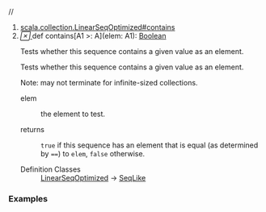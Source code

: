 //
<ol>
<li><a href="https://www.scala-lang.org/api/2.12.3/scala/collection/immutable/List.html#contains[A1>:A](elem:A1):Boolean">scala.collection.LinearSeqOptimized#contains</a></li>
<li name="scala.collection.LinearSeqOptimized#contains" visbl="pub" class="indented0 " data-isabs="false" fullcomment="yes" group="Ungrouped"> <a id="contains[A1>:A](elem:A1):Boolean"></a><a id="contains[A1>:A](A1):Boolean"></a> <span class="permalink"> <a href="../../../scala/collection/immutable/List.html#contains[A1>:A](elem:A1):Boolean" title="Permalink"> <i class="material-icons"></i> </a> </span> <span class="modifier_kind"> <span class="modifier"></span> <span class="kind">def</span> </span> <span class="symbol"> <span class="name">contains</span><span class="tparams">[<span name="A1">A1 &gt;: <span class="extype" name="scala.collection.immutable.List.A">A</span></span>]</span><span class="params">(<span name="elem">elem: <span class="extype" name="scala.collection.LinearSeqOptimized.contains.A1">A1</span></span>)</span><span class="result">: <a href="../../Boolean.html" class="extype" name="scala.Boolean">Boolean</a></span> </span> <p class="shortcomment cmt">Tests whether this sequence contains a given value as an element.</p>
 <div class="fullcomment">
  <div class="comment cmt">
   <p>Tests whether this sequence contains a given value as an element.</p>
   <p> Note: may not terminate for infinite-sized collections. </p>
  </div>
  <dl class="paramcmts block">
   <dt class="param">
    elem
   </dt>
   <dd class="cmt">
    <p>the element to test.</p>
   </dd>
   <dt>
    returns
   </dt>
   <dd class="cmt">
    <p><code>true</code> if this sequence has an element that is equal (as determined by <code>==</code>) to <code>elem</code>, <code>false</code> otherwise.</p>
   </dd>
  </dl>
  <dl class="attributes block"> 
   <dt>
    Definition Classes
   </dt>
   <dd>
    <a href="../LinearSeqOptimized.html" class="extype" name="scala.collection.LinearSeqOptimized">LinearSeqOptimized</a> → 
    <a href="../SeqLike.html" class="extype" name="scala.collection.SeqLike">SeqLike</a>
   </dd>
  </dl>
 </div> </li>
        </ol>


### Examples



























